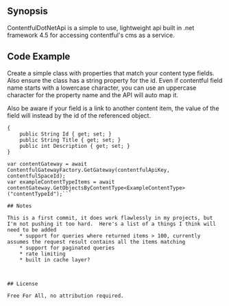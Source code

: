 ﻿## Synopsis

ContentfulDotNetApi is a simple to use, lightweight api built in .net framework 4.5 for accessing contentful's cms as a service.

## Code Example

Create a simple class with properties that match your content type fields. Also ensure the class has a string property for the id.  Even if contentful field name starts with a lowercase character, you can use an uppercase character for the property name and the API will auto map it.

Also be aware if your field is a link to another content item, the value of the field will instead by the id of the referenced object.

```public class ExampleContentType
{
    public String Id { get; set; }
    public String Title { get; set; } 
    public int Description { get; set; }
}

var contentGateway = await ContentfulGatewayFactory.GetGateway(contentfulApiKey, contentfulSpaceId);
var exampleContentTypeItems = await contentGateway.GetObjectsByContentType<ExampleContentType>("contentTypeId");```

## Notes

This is a first commit, it does work flawlessly in my projects, but I'm not pushing it too hard.  Here's a list of a things I think will need to be added
    * support for queries where returned items > 100, currently assumes the request result contains all the items matching
    * support for paginated queries
    * rate limiting
    * built in cache layer?



## License

Free For All, no attribution required.
